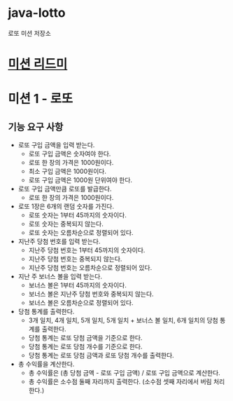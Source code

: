 # java-lotto

로또 미션 저장소

# [미션 리드미](https://github.com/talmood/private-mission-README/tree/main/%EB%AF%B8%EC%85%98%203%20-%20%EB%A1%9C%EB%98%90)

# 미션 1 - 로또
## 기능 요구 사항
- 로또 구입 금액을 입력 받는다.
  - 로또 구입 금액은 숫자여야 한다.
  - 로또 한 장의 가격은 1000원이다.
  - 최소 구입 금액은 1000원이다.
  - 로또 구입 금액은 1000원 단위여야 한다.
- 로또 구입 금액만큼 로또를 발급한다.
  - 로또 한 장의 가격은 1000원이다.
- 로또 1장은 6개의 랜덤 숫자를 가진다.
  - 로또 숫자는 1부터 45까지의 숫자이다.
  - 로또 숫자는 중복되지 않는다.
  - 로또 숫자는 오름차순으로 정렬되어 있다.
- 지난주 당첨 번호를 입력 받는다.
  - 지난주 당첨 번호는 1부터 45까지의 숫자이다.
  - 지난주 당첨 번호는 중복되지 않는다.
  - 지난주 당첨 번호는 오름차순으로 정렬되어 있다.
- 지난 주 보너스 볼을 입력 받는다.
  - 보너스 볼은 1부터 45까지의 숫자이다.
  - 보너스 볼은 지난주 당첨 번호와 중복되지 않는다.
  - 보너스 볼은 오름차순으로 정렬되어 있다.
- 당첨 통계를 출력한다.
  - 3개 일치, 4개 일치, 5개 일치, 5개 일치 + 보너스 볼 일치, 6개 일치의 당첨 통계를 출력한다.
  - 당첨 통계는 로또 당첨 금액을 기준으로 한다.
  - 당첨 통계는 로또 당첨 개수를 기준으로 한다.
  - 당첨 통계는 로또 당첨 금액과 로또 당첨 개수를 출력한다.
- 총 수익률을 계산한다.
  - 총 수익률은 (총 당첨 금액 - 로또 구입 금액) / 로또 구입 금액으로 계산한다.
  - 총 수익률은 소수점 둘째 자리까지 출력한다. (소수점 셋째 자리에서 버림 처리한다.)